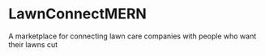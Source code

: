 # LawnConnectMERN
A marketplace for connecting lawn care companies with people who want their lawns cut
